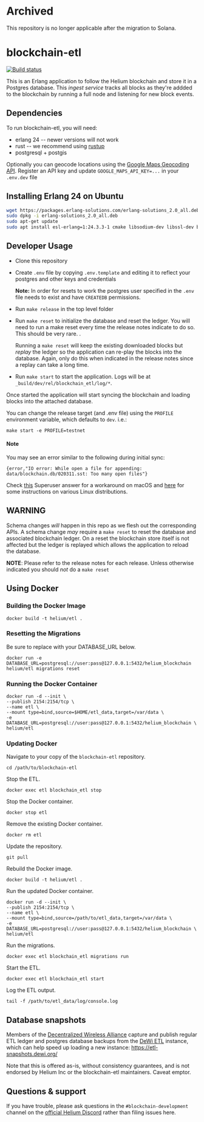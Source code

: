 # Archived

This repository is no longer applicable after the migration to Solana. 

# blockchain-etl

[![Build status](https://badge.buildkite.com/a1f6f5135577f0039b6bd6821d5c8f87466ff9c024dbf4a60b.svg)](https://buildkite.com/helium/blockchain-etl)

This is an Erlang application to follow the Helium blockchain and
store it in a Postgres database. This _ingest service_ tracks all
blocks as they're addded to the blockchain by running a full node and
listening for new block events.


## Dependencies

To run blockchain-etl, you will need:

* erlang 24 -- newer versions will not work
* rust -- we recommend using [rustup](https://rustup.rs/)
* postgresql + postgis

Optionally you can geocode locations using the [Google Maps Geocoding API](https://developers.google.com/maps/documentation/geocoding/start).
Register an API key and update `GOOGLE_MAPS_API_KEY=...` in your `.env.dev` file

## Installing Erlang 24 on Ubuntu

```bash
wget https://packages.erlang-solutions.com/erlang-solutions_2.0_all.deb
sudo dpkg -i erlang-solutions_2.0_all.deb
sudo apt-get update
sudo apt install esl-erlang=1:24.3.3-1 cmake libsodium-dev libssl-dev build-essential
```

## Developer Usage

* Clone this repository
* Create `.env` file by copying `.env.template` and editing it to
  reflect your postgres and other keys and credentials

  **Note:** In order for resets to work the postgres user specified in
  the `.env` file needs to exist and have `CREATEDB` permissions.

* Run `make release` in the top level folder
* Run `make reset` to initialize the database and reset the ledger. You will
  need to run a make reset every time the release notes indicate to do so. This
  should be very rare. .

  Running a `make reset` will keep the existing downloaded blocks but _replay_
  the ledger so the application can re-play the blocks into the database. Again,
  only do this when indicated in the release notes since a replay can take a
  long time.
* Run `make start` to start the application. Logs will be at
  `_build/dev/rel/blockchain_etl/log/*`.

Once started the application will start syncing the blockchain and
loading blocks into the attached database.

You can change the release target (and .env file) using the `PROFILE`
environment variable, which defaults to `dev`. i.e.:

```
make start -e PROFILE=testnet
```

#### Note
You may see an error similar to the following during initial sync:

`{error,"IO error: While open a file for appending: data/blockchain.db/020311.sst: Too many open files"}`

Check [this](https://superuser.com/a/443168) Superuser answer for a workaround
on macOS and
[here](https://docs.riak.com/riak/kv/latest/using/performance/open-files-limit/index.html)
for some instructions on various Linux distributions.


## WARNING

Schema changes _will_ happen in this repo as we flesh out the
corresponding APIs. A schema change _may_ require a `make reset` to
reset the database and associated blockchain ledger. On a reset the
blockchain store itself is not affected but the ledger is replayed
which allows the application to reload the database.

**NOTE**: Please refer to the release notes for each release. Unless otherwise
indicated you should _not_ do a `make reset`

## Using Docker

### Building the Docker Image

`docker build -t helium/etl .`

### Resetting the Migrations

Be sure to replace with your DATABASE_URL below.

```
docker run -e DATABASE_URL=postgresql://user:pass@127.0.0.1:5432/helium_blockchain helium/etl migrations reset
```

### Running the Docker Container
```
docker run -d --init \
--publish 2154:2154/tcp \
--name etl \
--mount type=bind,source=$HOME/etl_data,target=/var/data \
-e DATABASE_URL=postgresql://user:pass@127.0.0.1:5432/helium_blockchain \
helium/etl
```

### Updating Docker

Navigate to your copy of the `blockchain-etl` repository.

`cd /path/to/blockchain-etl`

Stop the ETL.

`docker exec etl blockchain_etl stop`

Stop the Docker container.

`docker stop etl`

Remove the existing Docker container.

`docker rm etl`

Update the repository.

`git pull`

Rebuild the Docker image.

`docker build -t helium/etl .`

Run the updated Docker container.

```
docker run -d --init \
--publish 2154:2154/tcp \
--name etl \
--mount type=bind,source=/path/to/etl_data,target=/var/data \
-e DATABASE_URL=postgresql://user:pass@127.0.0.1:5432/helium_blockchain \
helium/etl
```

Run the migrations.

`docker exec etl blockchain_etl migrations run`

Start the ETL.

`docker exec etl blockchain_etl start`

Log the ETL output.

`tail -f /path/to/etl_data/log/console.log`

## Database snapshots

Members of the [Decentralized Wireless Alliance](https://dewi.org) capture and publish regular ETL ledger and postgres database backups from the [DeWi ETL](https://etl.dewi.org) instance, which can help speed up loading a new instance: https://etl-snapshots.dewi.org/

Note that this is offered as-is, without consistency guarantees, and is not endorsed by Helium Inc or the blockchain-etl maintainers. Caveat emptor.

## Questions & support

If you have trouble, please ask questions in the `#blockchain-development` channel on the [official Helium Discord](https://discord.gg/v9dD4nZK3Y) rather than filing issues here.
